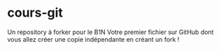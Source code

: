 # cours-git
Un repository à forker pour le B1N
Votre premier fichier sur GitHub dont vous allez créer une copie indépendante en créant un fork !
